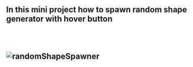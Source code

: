 <h2> In this mini project how to spawn random shape generator with hover button <h2/>
  
<br/>
  
![randomShapeSpawner](https://github.com/CelepiYakup/JavaScript-Mini-Projects/assets/135622873/ca5c7a4a-88f0-4527-bd84-e75f6100d672)
